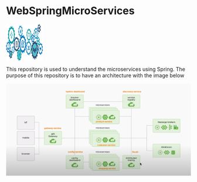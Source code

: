 # WebSpringMicroServices

<img align="center" width="100" height="100" src="./assets/main.png">

This repository is used to understand the microservices using Spring.
The purpose of this repository is to have an architecture with the image below

![Architecture](./assets/objective.png "Architecture")
